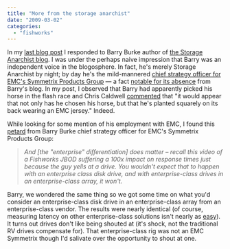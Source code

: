 ```yaml
---
title: "More from the storage anarchist"
date: "2009-03-02"
categories: 
  - "fishworks"
---
```


In my [last blog post](http://dtrace.org/blogs/ahl/dancing_with_the_anarchist) I responded to Barry Burke author of [the Storage Anarchist blog](http://thestorageanarchist.typepad.com/). I was under the perhaps naive impression that Barry was an independent voice in the blogosphere. In fact, he's merely Storage Anarchist by night; by day he's the mild-mannered [chief strategy officer for EMC's Symmetrix Products Group](http://www.emc.com/community/index.htm) — a fact [notable for its absence](http://www.google.com/search?client=safari&rls=en-us&q=site:thestorageanarchist.typepad.com+strategy+officer+Symmetrix&ie=UTF-8&oe=UTF-8) from Barry's blog. In my post, I observed that Barry had apparently picked his horse in the flash race and Chris Caldwell [commented](http://dtrace.org/blogs/ahl/dancing_with_the_anarchist#comment-1235762600000) that "it would appear that not only has he chosen his horse, but that he's planted squarely on its back wearing an EMC jersey." Indeed.

While looking for some mention of his employment with EMC, I found this [petard](http://thestorageanarchist.typepad.com/weblog/2009/02/1040-efd-whats-in-a-name.html#more) from Barry Burke chief strategy officer for EMC's Symmetrix Products Group:

> _And \[the "enterprise" differentiation\] does matter – recall this video of a Fishworks JBOD suffering a 100x impact on response times just because the guy yells at a drive. You wouldn't expect that to happen with an enterprise class disk drive, and with enterprise-class drives in an enterprise-class array, it won't._

Barry, we wondered the same thing so we got some time on what you'd consider an enterprise-class disk drive in an enterprise-class array from an enterprise-class vendor. The results were nearly identical (of course, measuring latency on other enterprise-class solutions isn't nearly as [easy](http://blogs.sun.com/bmc/entry/fishworks_now_it_can_be)). It turns out drives don't like being shouted at (it's shock, not the traditional RV drives compensate for). That enterprise-class rig was not an EMC Symmetrix though I'd salivate over the opportunity to shout at one.

